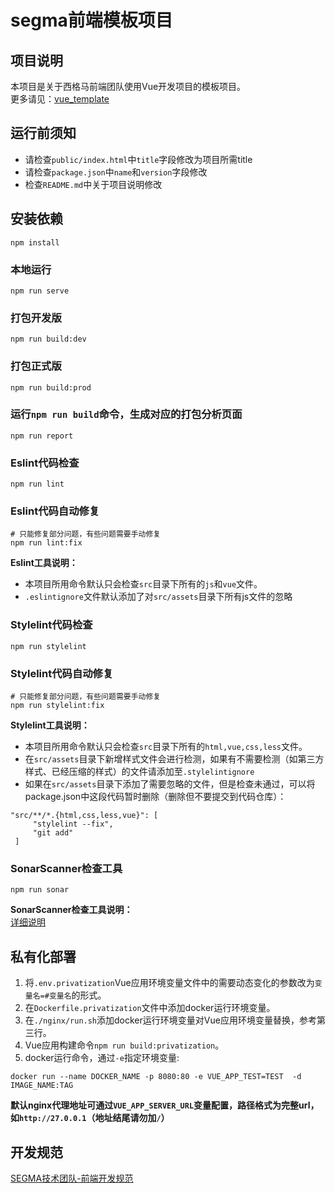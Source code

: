 # segma前端模板项目

## 项目说明
本项目是关于西格马前端团队使用Vue开发项目的模板项目。  
更多请见：[vue_template](https://github.com/LucasGoodman/vue_template)

## 运行前须知
- 请检查`public/index.html`中`title`字段修改为项目所需title
- 请检查`package.json`中`name`和`version`字段修改
- 检查`README.md`中关于项目说明修改

## 安装依赖
```shell script
npm install
```

### 本地运行
```shell script
npm run serve
```

### 打包开发版
```shell script
npm run build:dev
```

### 打包正式版
```shell script
npm run build:prod
```

### 运行`npm run build`命令，生成对应的打包分析页面
```shell script
npm run report
```

### Eslint代码检查
```shell script
npm run lint
```

### Eslint代码自动修复

```shell script
# 只能修复部分问题，有些问题需要手动修复
npm run lint:fix
```
**Eslint工具说明：**
- 本项目所用命令默认只会检查`src`目录下所有的`js`和`vue`文件。
- `.eslintignore`文件默认添加了对`src/assets`目录下所有js文件的忽略

### Stylelint代码检查
```shell script
npm run stylelint
```

### Stylelint代码自动修复
```shell script
# 只能修复部分问题，有些问题需要手动修复
npm run stylelint:fix
```

**Stylelint工具说明：**
- 本项目所用命令默认只会检查`src`目录下所有的`html,vue,css,less`文件。
- 在`src/assets`目录下新增样式文件会进行检测，如果有不需要检测（如第三方样式、已经压缩的样式）的文件请添加至`.stylelintignore`
- 如果在`src/assets`目录下添加了需要忽略的文件，但是检查未通过，可以将package.json中这段代码暂时删除（删除但不要提交到代码仓库）：
```$json
"src/**/*.{html,css,less,vue}": [
     "stylelint --fix",
     "git add"
 ]
```

### SonarScanner检查工具
```shell script
npm run sonar
```

**SonarScanner检查工具说明：**  
[详细说明](https://docs.qq.com/doc/DUmVNQ3JDSEZNRWlU)

## 私有化部署
1. 将`.env.privatization`Vue应用环境变量文件中的需要动态变化的参数改为`变量名=#变量名`的形式。
2. 在`Dockerfile.privatization`文件中添加docker运行环境变量。
3. 在`./nginx/run.sh`添加docker运行环境变量对Vue应用环境变量替换，参考第三行。
4. Vue应用构建命令`npm run build:privatization`。
4. docker运行命令，通过`-e`指定环境变量:
```shell script
docker run --name DOCKER_NAME -p 8080:80 -e VUE_APP_TEST=TEST  -d IMAGE_NAME:TAG
```
**默认nginx代理地址可通过`VUE_APP_SERVER_URL`变量配置，路径格式为完整url，如`http://27.0.0.1`（地址结尾请勿加`/`）**

## 开发规范
[SEGMA技术团队-前端开发规范](https://docs.qq.com/doc/DUnVnY0RnemhEdnpC)


